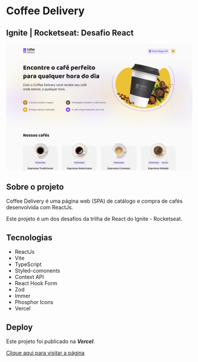 # Coffee Delivery

## Ignite | Rocketseat: Desafio React

![Screen desktop website](coffee-delivery-screenshot.png)

## Sobre o projeto

Coffee Delivery é uma página web (SPA) de catálogo e compra de cafés desenvolvida com ReactJs.

Este projeto é um dos desafios da trilha de React do Ignite - Rocketseat.

## Tecnologias

- ReactJs
- Vite
- TypeScript
- Styled-comonents
- Context API
- React Hook Form
- Zod
- Immer
- Phosphor Icons
- Vercel

## Deploy

Este projeto foi publicado na **_Vercel_**.

[Clique aqui para visitar a página](https://ignite-coffee-delivery-ecru.vercel.app)
